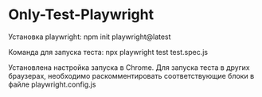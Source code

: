 # Only-Test-Playwright

Установка playwright: npm init playwright@latest

Команда для запуска теста: npx playwright test test.spec.js

Установлена настройка запуска в Chrome. Для запуска теста в других браузерах, необходимо раскомментировать соответствующие блоки в файле playwright.config.js